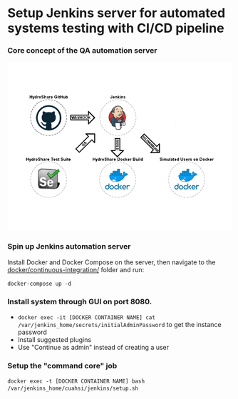 # Setup Jenkins server for automated systems testing with CI/CD pipeline

### Core concept of the QA automation server
![automation server concept](automation-server-concept.png)

### Spin up Jenkins automation server
Install Docker and Docker Compose on the server, then navigate to the [docker/continuous-integration/](https://github.com/CUAHSI/QA-AutomationEngine/blob/develop/docker/continuous-integration/) folder and run:
```
docker-compose up -d
```
### Install system through GUI on port 8080.
* ``` docker exec -it [DOCKER CONTAINER NAME] cat /var/jenkins_home/secrets/initialAdminPassword ``` to get the instance password
* Install suggested plugins
* Use "Continue as admin" instead of creating a user
### Setup the "command core" job
```
docker exec -t [DOCKER CONTAINER NAME] bash /var/jenkins_home/cuahsi/jenkins/setup.sh
```
